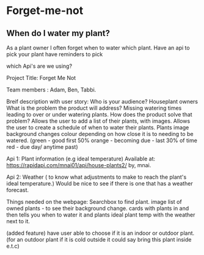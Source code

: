 # Forget-me-not
## When do I water my plant?

As a plant owner I often forget when to water which plant.
Have an api to pick your plant
have reminders to pick


which Api's are we using?



Project Title:  Forget Me Not

Team members :   Adam, Ben, Tabbi. 


Breif description with user story:
    Who is your audience?   Houseplant owners
    What is the problem the product will address?   Missing watering times leading to over or under watering plants.
    How does the product solve that problem?   Allows the user to add a list of their plants, with images.  Allows the user to create a schedule of when to water their plants.  Plants image background changes colour depending on how close it is to needing to be watered. (green - good first 50%      orange - becoming due - last 30% of time    red - due day/ anytime past)


Api 1:   Plant information  (e.g ideal temperature)  Available at:   https://rapidapi.com/mnai01/api/house-plants2/   by, mnai.


Api 2:   Weather ( to know what adjustments to make to reach the plant's ideal temperature.)     Would be nice to see if there is one that has a weather forecast. 


Things needed on the webpage: 
    Searchbox to find plant.
    image list of owned plants - to see their background change.
    cards with plants in and then tells you when to water it and plants ideal plant temp with the weather next to it.

(added feature) have user able to choose if it is an indoor or outdoor plant. (for an outdoor plant if it is cold outside it could say bring this plant inside e.t.c)
